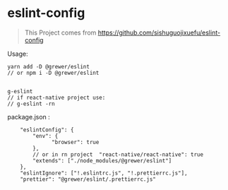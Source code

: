 # eslint-config

> This Project comes from https://github.com/sishuguojixuefu/eslint-config

Usage:

```
yarn add -D @grewer/eslint
// or npm i -D @grewer/eslint


g-eslint
// if react-native project use:
// g-eslint -rn
```


package.json :
```
    "eslintConfig": {
        "env": {
              "browser": true
        },
        // or in rn project  "react-native/react-native": true
        "extends": ["./node_modules/@grewer/eslint"]
    },
    "eslintIgnore": ["!.eslintrc.js", "!.prettierrc.js"],
    "prettier": "@grewer/eslint/.prettierrc.js"
```
